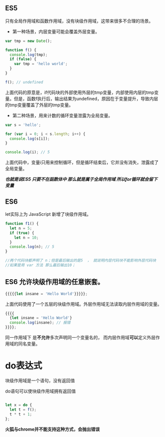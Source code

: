 ## ES5
只有全局作用域和函数作用域，没有块级作用域，这带来很多不合理的场景。

- 第一种场景，内层变量可能会覆盖外层变量。

```javascript
var tmp = new Date();

function f() {
  console.log(tmp);
  if (false) {
    var tmp = 'hello world';
  }
}

f(); // undefined
```
上面代码的原意是，if代码块的外部使用外层的tmp变量，内部使用内层的tmp变量。但是，函数f执行后，输出结果为undefined，原因在于变量提升，导致内层的tmp变量覆盖了外层的tmp变量。

- 第二种场景，用来计数的循环变量泄露为全局变量。
```javascript
var s = 'hello';

for (var i = 0; i < s.length; i++) {
  console.log(s[i]);
}

console.log(i); // 5
```
上面代码中，变量i只用来控制循环，但是循环结束后，它并没有消失，泄露成了全局变量。

***也就是说ES5 只要不在函数体中 那么就是属于全局作用域  所以for循环就会留下变量***

## ES6

let实际上为 JavaScript 新增了块级作用域。
```javascript
function f1() {
  let n = 5;
  if (true) {
    let n = 10;
  }
  console.log(n); // 5
}

//两个代码块都声明了 n；但是最后输出的是5  ， 就说明内层代码块不能影响外层代码块
//如果是用 var 方法 那么最后输出10；
```

## ES6 允许块级作用域的任意嵌套。
```javascript
{{{{{let insane = 'Hello World'}}}}};
```
上面代码使用了一个五层的块级作用域。外层作用域无法读取内层作用域的变量。
```javascript
{{{{
  {let insane = 'Hello World'}
  console.log(insane); // 报错
}}}};
```
同一作用域下 是**不允许**多次声明同一个变量名的，
而内层作用域**可以**定义外层作用域的同名变量。


# do表达式

块级作用域是一个语句，没有返回值 

do语句可以使块级作用域拥有返回值

```javascript

let x = do {
  let t = f();
  t * t + 1;
};

```
**火狐与chrome并不能支持这种方式，会抛出错误**